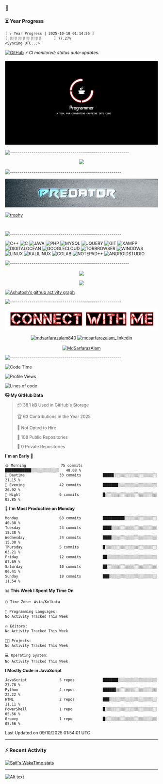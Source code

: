 ### 👋


### ⏳ Year Progress

<!-- YEAR_PROGRESS_START -->
```
[ ☣️ Year Progress | 2025-10-10 01:14:56 ]
[ ⡿⡿⡿⡿⡿⡿⡿⡿⡿⡿⡿⡿⠆⠀⠀⠀ ] 77.27%
<Syncing UTC...>
```

[![GitHub](https://img.shields.io/badge/GitHub-151515?style=for-the-badge&logo=github&logoColor=white)](https://github.com/mdsarfarazalam840)
*⚡ CI monitored; status auto-updates.*

<!-- YEAR_PROGRESS_END -->




![background.png](./images/github-front.jpg)


![-------------------------------------------------------------](https://raw.githubusercontent.com/andreasbm/readme/master/assets/lines/rainbow.png)


<p align="center">
  <img src="https://readme-typing-svg.herokuapp.com?color=%2336BCF7&lines=Hey+Its+me+👋;Md+Sarfaraz+Alam;An+Open+Source+Enthusiast+🔥;A+good+learner+👼;Loves+to+Build+Projects+🛠;and+Travel+✈️;">
</p>

![---------------------------------------------------------](https://raw.githubusercontent.com/andreasbm/readme/master/assets/lines/aqua.png)

![background.png](./images/predator-back.jpg)

[![trophy](https://github-profile-trophy.vercel.app/?username=mdsarfarazalam840&theme=onedark&column=-1&no-bg=true&no-frame=true)](https://github.com/ryo-ma/github-profile-trophy)

<br>

![---------------------------------------------------------](https://raw.githubusercontent.com/andreasbm/readme/master/assets/lines/aqua.png)

<!-- Technical Skills -->

![C++](https://img.shields.io/badge/C%2B%2B-00599C?style=for-the-badge&logo=c%2B%2B&logoColor=white) ![C](https://img.shields.io/badge/C-00599C?style=for-the-badge&logo=c&logoColor=white) ![JAVA](https://img.shields.io/badge/Java-ED8B00?style=for-the-badge&logo=java&logoColor=white) ![PHP](https://img.shields.io/badge/PHP-777BB4?style=for-the-badge&logo=php&logoColor=white) ![MYSQL](https://img.shields.io/badge/MySQL-00000F?style=for-the-badge&logo=mysql&logoColor=white) ![JQUERY](https://img.shields.io/badge/jQuery-0769AD?style=for-the-badge&logo=jquery&logoColor=white) ![GIT](https://img.shields.io/badge/Git-F05032?style=for-the-badge&logo=git&logoColor=white) ![XAMPP](https://img.shields.io/badge/Xampp-F37623?style=for-the-badge&logo=xampp&logoColor=white) ![DIGITALOCEAN](https://img.shields.io/badge/Digital_Ocean-0080FF?style=for-the-badge&logo=DigitalOcean&logoColor=white) ![GOOGLECLOUD](https://img.shields.io/badge/Google_chrome-4285F4?style=for-the-badge&logo=Google-chrome&logoColor=white) ![TORBROWSER](https://img.shields.io/badge/Tor_Browser-7D4698?style=for-the-badge&logo=Tor-Browser&logoColor=white) ![WINDOWS](https://img.shields.io/badge/Windows-0078D6?style=for-the-badge&logo=windows&logoColor=white) ![LINUX](https://img.shields.io/badge/Linux-FCC624?style=for-the-badge&logo=linux&logoColor=black) ![KALILINUX](https://img.shields.io/badge/Kali_Linux-557C94?style=for-the-badge&logo=kali-linux&logoColor=white) ![COLAB](https://img.shields.io/badge/Colab-F9AB00?style=for-the-badge&logo=googlecolab&color=525252) ![NOTEPAD++](https://img.shields.io/badge/Notepad++-90E59A.svg?style=for-the-badge&logo=notepad%2B%2B&logoColor=black) ![ANDROIDSTUDIO](https://img.shields.io/badge/Android_Studio-3DDC84?style=for-the-badge&logo=android-studio&logoColor=white) 

![-------------------------------------------------------------](https://raw.githubusercontent.com/andreasbm/readme/master/assets/lines/rainbow.png)


<p align="center"><img align="center" src="https://github-readme-stats.vercel.app/api?username=mdsarfarazalam840&show_icons=true&count_private=true&theme=radical" />


<p align="center"><img align="center" src="http://github-readme-streak-stats.herokuapp.com?user=mdsarfarazalam840&theme=radical&date_format=M%20j%5B%2C%20Y%5D" />


<!--[![Ashutosh's github activity graph](https://activity-graph.herokuapp.com/graph?username=mdsarfarazalam840&theme=react-dark)](https://github.com/ashutosh00710/github-readme-activity-graph)-->
[![Ashutosh's github activity graph](https://github-readme-activity-graph.vercel.app/graph?username=mdsarfarazalam840&theme=react-dark)](https://github.com/ashutosh00710/github-readme-activity-graph)

![---------------------------------------------------------](https://raw.githubusercontent.com/andreasbm/readme/master/assets/lines/aqua.png)
  

  ![connect-with-me.png](./images/with-me.png)

 <p align="center">
   <a href="https://discordapp.com/users/MdSarfaraz#0520" target="blank"><img align="center" src="https://img.shields.io/badge/Discord-7289DA?style=for-the-badge&logo=discord&logoColor=white" alt="mdsarfarazalam840"></a> <a href="https://www.linkedin.com/in/md-alam-bb809240/" target="blank"><img align="center" src="https://img.shields.io/badge/LinkedIn-0077B5?style=for-the-badge&logo=linkedin&logoColor=white" alt="mdsarfarazalam_linkedin"></a>  
   
<br>
<br>
<a href="https://twitter.com/MdSarfaraz840" target="blank"><img src="https://img.shields.io/twitter/follow/MdSarfaraz840?logo=twitter&style=for-the-badge" alt="MdSarfarazAlam" /></a>
</p>  
  
![---------------------------------------------------------](https://raw.githubusercontent.com/andreasbm/readme/master/assets/lines/aqua.png)
  
<!--
**mdsarfarazalam840/mdsarfarazalam840** is a ✨ _special_ ✨ repository because its `README.md` (this file) appears on your GitHub profile.

Here are some ideas to get you started:

- 🔭 I’m currently working on ...
- 🌱 I’m currently learning ...
- 👯 I’m looking to collaborate on ...
- 🤔 I’m looking for help with ...
- 💬 Ask me about ...
- 📫 How to reach me: ...
- 😄 Pronouns: ...
- ⚡ Fun fact: ...
-->






<!--START_SECTION:waka-->
![Code Time](http://img.shields.io/badge/Code%20Time-7%20hrs%2042%20mins-blue)

![Profile Views](http://img.shields.io/badge/Profile%20Views-0-blue)

![Lines of code](https://img.shields.io/badge/From%20Hello%20World%20I%27ve%20Written-2.7%20million%20lines%20of%20code-blue)

**🐱 My GitHub Data** 

> 📦 38.1 kB Used in GitHub's Storage 
 > 
> 🏆 63 Contributions in the Year 2025
 > 
> 🚫 Not Opted to Hire
 > 
> 📜 108 Public Repositories 
 > 
> 🔑 0 Private Repositories 
 > 
**I'm an Early 🐤** 

```text
🌞 Morning                75 commits          ████████████░░░░░░░░░░░░░   48.08 % 
🌆 Daytime                33 commits          █████░░░░░░░░░░░░░░░░░░░░   21.15 % 
🌃 Evening                42 commits          ███████░░░░░░░░░░░░░░░░░░   26.92 % 
🌙 Night                  6 commits           █░░░░░░░░░░░░░░░░░░░░░░░░   03.85 % 
```
📅 **I'm Most Productive on Monday** 

```text
Monday                   63 commits          ██████████░░░░░░░░░░░░░░░   40.38 % 
Tuesday                  24 commits          ████░░░░░░░░░░░░░░░░░░░░░   15.38 % 
Wednesday                24 commits          ████░░░░░░░░░░░░░░░░░░░░░   15.38 % 
Thursday                 5 commits           █░░░░░░░░░░░░░░░░░░░░░░░░   03.21 % 
Friday                   12 commits          ██░░░░░░░░░░░░░░░░░░░░░░░   07.69 % 
Saturday                 10 commits          ██░░░░░░░░░░░░░░░░░░░░░░░   06.41 % 
Sunday                   18 commits          ███░░░░░░░░░░░░░░░░░░░░░░   11.54 % 
```


📊 **This Week I Spent My Time On** 

```text
🕑︎ Time Zone: Asia/Kolkata

💬 Programming Languages: 
No Activity Tracked This Week

🔥 Editors: 
No Activity Tracked This Week

🐱‍💻 Projects: 
No Activity Tracked This Week

💻 Operating System: 
No Activity Tracked This Week
```

**I Mostly Code in JavaScript** 

```text
JavaScript               5 repos             ███████░░░░░░░░░░░░░░░░░░   27.78 % 
Python                   4 repos             ██████░░░░░░░░░░░░░░░░░░░   22.22 % 
HTML                     2 repos             ███░░░░░░░░░░░░░░░░░░░░░░   11.11 % 
PowerShell               1 repo              █░░░░░░░░░░░░░░░░░░░░░░░░   05.56 % 
Groovy                   1 repo              █░░░░░░░░░░░░░░░░░░░░░░░░   05.56 % 
```




 Last Updated on 09/10/2025 01:54:01 UTC
<!--END_SECTION:waka-->

---
### :zap: Recent Activity
[![Saif's WakaTime stats](https://github-readme-stats-dun-ten-43.vercel.app/api/wakatime?username=@mdsarfarazalam840&layout=compact)](https://github.com/anuraghazra/github-readme-stats)

<!--START_SECTION:activity-->

<!--END_SECTION:activity-->
---

![Alt text](https://spotify-recently-played-readme.vercel.app/api?user=oj1xerhb9fby7dckdhp0yw3no&unique={true|1|on|yes})
